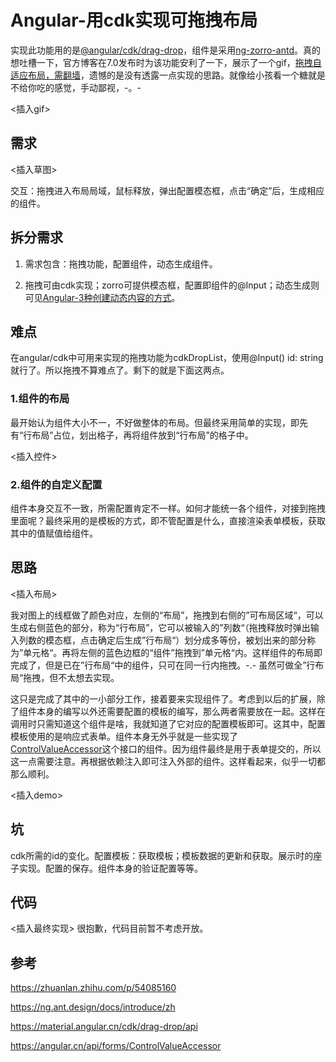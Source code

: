 
# Angular-用cdk实现可拖拽布局

实现此功能用的是[@angular/cdk/drag-drop](https://material.angular.cn/cdk/drag-drop/overview)，组件是采用[ng-zorro-antd](https://ng.ant.design/docs/introduce/zh)。真的想吐槽一下，官方博客在7.0发布时为该功能安利了一下，展示了一个gif，[拖拽自适应布局，需翻墙](https://blog.angular.io/version-7-of-angular-cli-prompts-virtual-scroll-drag-and-drop-and-more-c594e22e7b8c)，遗憾的是没有透露一点实现的思路。就像给小孩看一个糖就是不给你吃的感觉，手动鄙视，-。-

<插入gif>

## 需求

<插入草图>

交互：拖拽进入布局局域，鼠标释放，弹出配置模态框，点击“确定”后，生成相应的组件。

## 拆分需求

1. 需求包含：拖拽功能，配置组件，动态生成组件。

2. 拖拽可由cdk实现；zorro可提供模态框，配置即组件的@Input；动态生成则可见[Angular-3种创建动态内容的方式](https://zhuanlan.zhihu.com/p/54085160)。

## 难点

在angular/cdk中可用来实现的拖拽功能为cdkDropList，使用@Input() id: string就行了。所以拖拽不算难点了。剩下的就是下面这两点。

### 1.组件的布局

最开始认为组件大小不一，不好做整体的布局。但最终采用简单的实现，即先有“行布局”占位，划出格子，再将组件放到“行布局”的格子中。

<插入控件>

### 2.组件的自定义配置

组件本身交互不一致，所需配置肯定不一样。如何才能统一各个组件，对接到拖拽里面呢？最终采用的是模板的方式，即不管配置是什么，直接渲染表单模板，获取其中的值赋值给组件。

## 思路

<插入布局>

我对图上的线框做了颜色对应，左侧的“布局”，拖拽到右侧的”可布局区域“，可以生成右侧蓝色的部分，称为“行布局”，它可以被输入的”列数“（拖拽释放时弹出输入列数的模态框，点击确定后生成”行布局“）划分成多等份，被划出来的部分称为”单元格“。再将左侧的蓝色边框的“组件”拖拽到”单元格“内。这样组件的布局即完成了，但是已在”行布局“中的组件，只可在同一行内拖拽。-.- 虽然可做全”行布局“拖拽，但不太想去实现。

这只是完成了其中的一小部分工作，接着要来实现组件了。考虑到以后的扩展，除了组件本身的编写以外还需要配置的模板的编写，那么两者需要放在一起。这样在调用时只需知道这个组件是啥，我就知道了它对应的配置模板即可。这其中，配置模板使用的是响应式表单。组件本身无外乎就是一些实现了[ControlValueAccessor](https://angular.cn/api/forms/ControlValueAccessor)这个接口的组件。因为组件最终是用于表单提交的，所以这一点需要注意。再根据依赖注入即可注入外部的组件。这样看起来，似乎一切都那么顺利。

<插入demo>

## 坑

cdk所需的id的变化。配置模板：获取模板；模板数据的更新和获取。展示时的座子实现。配置的保存。组件本身的验证配置等等。

## 代码

<插入最终实现>
很抱歉，代码目前暂不考虑开放。

## 参考

  https://zhuanlan.zhihu.com/p/54085160
  
  https://ng.ant.design/docs/introduce/zh

  https://material.angular.cn/cdk/drag-drop/api
  
  https://angular.cn/api/forms/ControlValueAccessor
